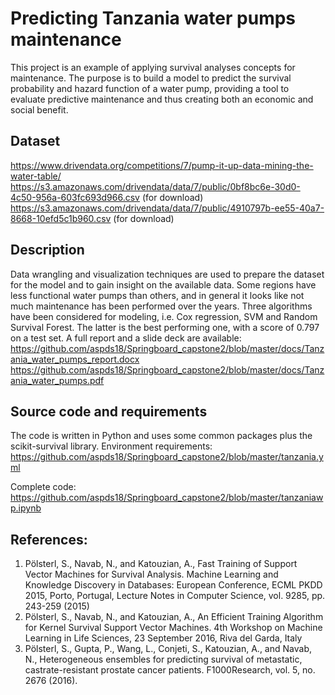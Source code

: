 # Predicting Tanzania water pumps maintenance
This project is an example of applying survival analyses concepts for maintenance. The purpose is to build a model to predict the survival probability and hazard function of a water pump, providing a tool to evaluate predictive maintenance and thus creating both an economic and social benefit. 
## Dataset
https://www.drivendata.org/competitions/7/pump-it-up-data-mining-the-water-table/
https://s3.amazonaws.com/drivendata/data/7/public/0bf8bc6e-30d0-4c50-956a-603fc693d966.csv (for download)
https://s3.amazonaws.com/drivendata/data/7/public/4910797b-ee55-40a7-8668-10efd5c1b960.csv (for download)
## Description
Data wrangling and visualization techniques are used to prepare the dataset for the model and to gain insight on the available data. Some regions have less functional water pumps than others, and in general it looks like not much maintenance has been performed over the years.
Three algorithms have been considered for modeling, i.e. Cox regression, SVM and Random Survival Forest. The latter is the best performing one, with a score of 0.797 on a test set.
A full report and a slide deck are available:
https://github.com/aspds18/Springboard_capstone2/blob/master/docs/Tanzania_water_pumps_report.docx
https://github.com/aspds18/Springboard_capstone2/blob/master/docs/Tanzania_water_pumps.pdf
## Source code and requirements
The code is written in Python and uses some common packages plus the scikit-survival library. Environment requirements: https://github.com/aspds18/Springboard_capstone2/blob/master/tanzania.yml 

Complete code: https://github.com/aspds18/Springboard_capstone2/blob/master/tanzaniawp.ipynb
## References:
1.	Pölsterl, S., Navab, N., and Katouzian, A., Fast Training of Support Vector Machines for Survival Analysis. Machine Learning and Knowledge Discovery in Databases: European Conference, ECML PKDD 2015, Porto, Portugal, Lecture Notes in Computer Science, vol. 9285, pp. 243-259 (2015)
2.	Pölsterl, S., Navab, N., and Katouzian, A., An Efficient Training Algorithm for Kernel Survival Support Vector Machines. 4th Workshop on Machine Learning in Life Sciences, 23 September 2016, Riva del Garda, Italy
3.	Pölsterl, S., Gupta, P., Wang, L., Conjeti, S., Katouzian, A., and Navab, N., Heterogeneous ensembles for predicting survival of metastatic, castrate-resistant prostate cancer patients. F1000Research, vol. 5, no. 2676 (2016).

